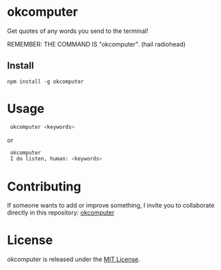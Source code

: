 # okcomputer

Get quotes of any words you send to the terminal!

REMEMBER: THE COMMAND IS "okcomputer".
(hail radiohead)

## Install

```npm
npm install -g okcomputer
```

# Usage

```bash
 okcomputer <keywords>
```
or 

```bash
 okcomputer
 I do listen, human: <keywords>
```

# Contributing

If someone wants to add or improve something, I invite you to collaborate directly in this repository: [okcomputer](https://github.com/vegadelalyra/okcomputer.git)

# License

okcomputer is released under the [MIT License](https://opensource.org/licenses/MIT).